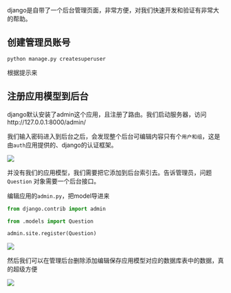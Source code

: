 django是自带了一个后台管理页面，非常方便，对我们快速开发和验证有非常大的帮助。



## 创建管理员账号

```
python manage.py createsuperuser
```

根据提示来



## 注册应用模型到后台

django默认安装了admin这个应用，且注册了路由。我们启动服务器，访问http://127.0.0.1:8000/admin/

我们输入密码进入到后台之后，会发现整个后台可编辑内容只有个`用户和组`，这是由`auth`应用提供的、django的认证框架。

![](https://cdn.jsdelivr.net/gh/cjyshow/docimg@main/django%20admin%20default.png)

并没有我们的应用模型，我们需要把它添加到后台索引去。告诉管理员，问题 `Question` 对象需要一个后台接口。

编辑应用的`admin.py`，把model导进来

```python
from django.contrib import admin

from .models import Question

admin.site.register(Question)
```



![](https://cdn.jsdelivr.net/gh/cjyshow/docimg@main/django%20admin%20register%20model.png)



然后我们可以在管理后台删除添加编辑保存应用模型对应的数据库表中的数据，真的超级方便

![](https://cdn.jsdelivr.net/gh/cjyshow/docimg@main/django%20admin%20edit.png)